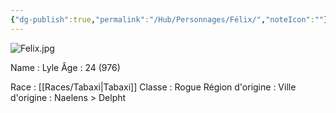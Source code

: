 ```yaml
---
{"dg-publish":true,"permalink":"/Hub/Personnages/Félix/","noteIcon":""}
---
```


![Felix.jpg](/img/user/EXTRA/00_IMAGES/Felix.jpg)

Name : Lyle
Âge : 24 (976)

Race : [[Races/Tabaxi\|Tabaxi]]
Classe : Rogue
Région d'origine : 
Ville d'origine : Naelens > Delpht

